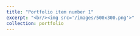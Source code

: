 ```yaml
---
title: "Portfolio item number 1"
excerpt: "<br/><img src='/images/500x300.png'>"
collection: portfolio
---
```



